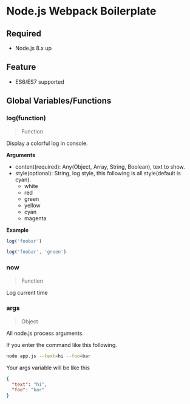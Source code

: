 # Node.js Webpack Boilerplate 

## Required

- Node.js 8.x up

## Feature

- ES6/ES7 supported

## Global Variables/Functions

### log(function)

> Function

Display a colorful log in console.

**Arguments**

- content(required): Any(Object, Array, String, Boolean), text to show.
- style(optional): String, log style, this following is all style(default is cyan).
  - white
  - red
  - green
  - yellow
  - cyan
  - magenta 

**Example**

```javascript
log('foobar')

log('foobar', 'green')
```
  
### now

> Function

Log current time

### args

> Object

All node.js process arguments.

If you enter the command like this following.

```bash
node app.js --text=hi --foo=bar
```

Your args variable will be like this

```json
{
  "text": "hi",
  "foo": "bar"
}
```